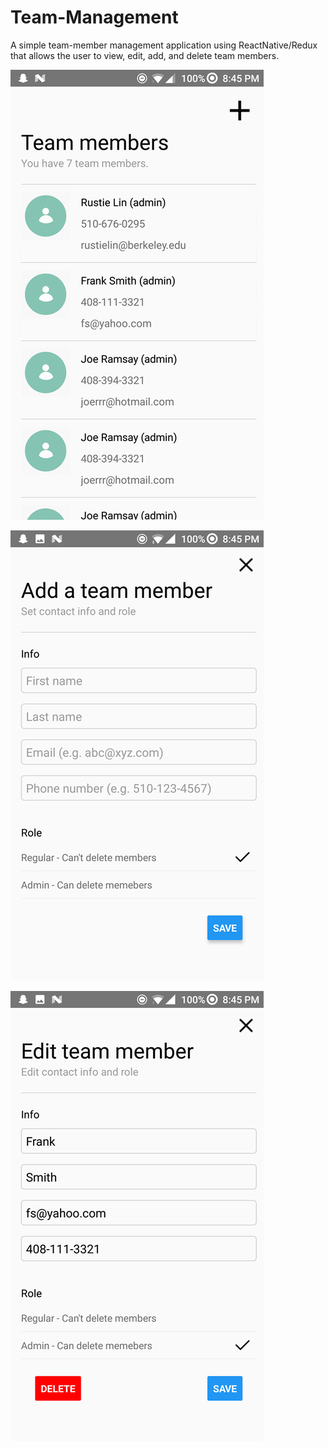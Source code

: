 # Team-Management
A simple team-member management application using ReactNative/Redux that allows the user  to view, edit, add, and delete team members.

![Alt text](img/rsz_home.png?raw=true "Home Screen")

![Alt text](img/rsz_add.png?raw=true "Add Screen")

![Alt text](img/rsz_edit.png?raw=true "Edit Screen")
